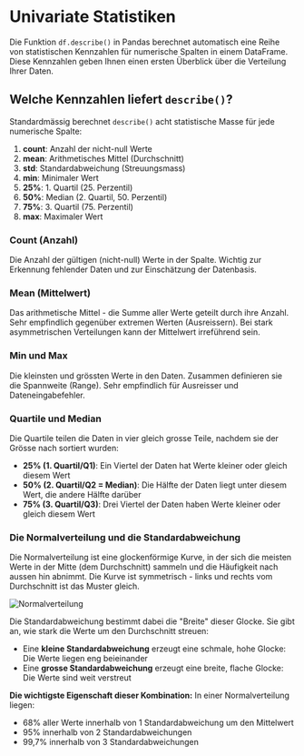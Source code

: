 # Univariate Statistiken
Die Funktion `df.describe()` in Pandas berechnet automatisch eine Reihe von statistischen Kennzahlen für numerische Spalten in einem DataFrame. Diese Kennzahlen geben Ihnen einen ersten Überblick über die Verteilung Ihrer Daten.

## Welche Kennzahlen liefert `describe()`?
Standardmässig berechnet `describe()` acht statistische Masse für jede numerische Spalte:

1. **count**: Anzahl der nicht-null Werte
2. **mean**: Arithmetisches Mittel (Durchschnitt)
3. **std**: Standardabweichung (Streuungsmass)
4. **min**: Minimaler Wert
5. **25%**: 1. Quartil (25. Perzentil)
6. **50%**: Median (2. Quartil, 50. Perzentil)
7. **75%**: 3. Quartil (75. Perzentil)
8. **max**: Maximaler Wert

### Count (Anzahl)
Die Anzahl der gültigen (nicht-null) Werte in der Spalte. Wichtig zur Erkennung fehlender Daten und zur Einschätzung der Datenbasis.

### Mean (Mittelwert)
Das arithmetische Mittel - die Summe aller Werte geteilt durch ihre Anzahl. Sehr empfindlich gegenüber extremen Werten (Ausreissern). Bei stark asymmetrischen Verteilungen kann der Mittelwert irreführend sein.

### Min und Max
Die kleinsten und grössten Werte in den Daten. Zusammen definieren sie die Spannweite (Range). Sehr empfindlich für Ausreisser und Dateneingabefehler.

### Quartile und Median
Die Quartile teilen die Daten in vier gleich grosse Teile, nachdem sie der Grösse nach sortiert wurden:

- **25% (1. Quartil/Q1)**: Ein Viertel der Daten hat Werte kleiner oder gleich diesem Wert
- **50% (2. Quartil/Q2 = Median)**: Die Hälfte der Daten liegt unter diesem Wert, die andere Hälfte darüber
- **75% (3. Quartil/Q3)**: Drei Viertel der Daten haben Werte kleiner oder gleich diesem Wert

### Die Normalverteilung und die Standardabweichung

Die Normalverteilung ist eine glockenförmige Kurve, in der sich die meisten Werte in der Mitte (dem Durchschnitt) sammeln und die Häufigkeit nach aussen hin abnimmt. Die Kurve ist symmetrisch - links und rechts vom Durchschnitt ist das Muster gleich.

![Normalverteilung](https://upload.wikimedia.org/wikipedia/commons/thumb/8/8c/Standard_deviation_diagram.svg/2880px-Standard_deviation_diagram.svg.png)

Die Standardabweichung bestimmt dabei die "Breite" dieser Glocke. Sie gibt an, wie stark die Werte um den Durchschnitt streuen:

- Eine **kleine Standardabweichung** erzeugt eine schmale, hohe Glocke: Die Werte liegen eng beieinander
- Eine **grosse Standardabweichung** erzeugt eine breite, flache Glocke: Die Werte sind weit verstreut

**Die wichtigste Eigenschaft dieser Kombination:**
In einer Normalverteilung liegen:

- 68% aller Werte innerhalb von 1 Standardabweichung um den Mittelwert
- 95% innerhalb von 2 Standardabweichungen
- 99,7% innerhalb von 3 Standardabweichungen